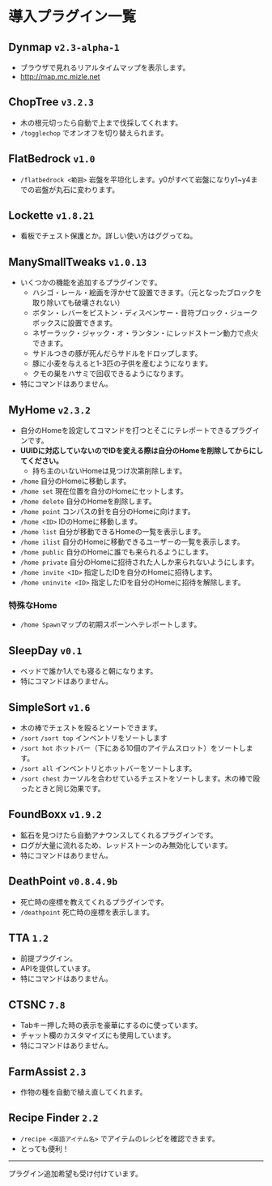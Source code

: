 <i class="fa fa-plug"></i>導入プラグイン一覧
===

## Dynmap `v2.3-alpha-1` [<i class="fa fa-external-link"></i>](http://dev.bukkit.org/bukkit-plugins/dynmap/)
   - ブラウザで見れるリアルタイムマップを表示します。
   - http://map.mc.mizle.net

## ChopTree `v3.2.3` [<i class="fa fa-external-link"></i>](https://www.spigotmc.org/resources/choptree.2046/)
   - 木の根元切ったら自動で上まで伐採してくれます。
   - `/togglechop` でオンオフを切り替えられます。

## FlatBedrock `v1.0` [<i class="fa fa-external-link"></i>](http://dev.bukkit.org/bukkit-plugins/flatbedrock/)
   - `/flatbedrock <範囲>` 岩盤を平坦化します。y0がすべて岩盤になりy1~y4までの岩盤が丸石に変わります。

## Lockette `v1.8.21` [<i class="fa fa-external-link"></i>](http://dev.bukkit.org/bukkit-plugins/lockette/)
   - 看板でチェスト保護とか。詳しい使い方はググってね。

## ManySmallTweaks `v1.0.13` [<i class="fa fa-external-link"></i>](http://dev.bukkit.org/bukkit-plugins/manysmalltweaks/)
   - いくつかの機能を追加するプラグインです。
     - ハシゴ・レール・絵画を浮かせて設置できます。（元となったブロックを取り除いても破壊されない）
     - ボタン・レバーをピストン・ディスペンサー・音符ブロック・ジュークボックスに設置できます。
     - ネザーラック・ジャック・オ・ランタン・にレッドストーン動力で点火できます。
     - サドルつきの豚が死んだらサドルをドロップします。
     - 豚に小麦を与えると1-3匹の子供を産むようになります。
     - クモの巣をハサミで回収できるようになります。
   - 特にコマンドはありません。

## MyHome `v2.3.2` [<i class="fa fa-external-link"></i>](http://dev.bukkit.org/bukkit-plugins/myhome/) 
   - 自分のHomeを設定してコマンドを打つとそこにテレポートできるプラグインです。
   - **UUIDに対応していないのでIDを変える際は自分のHomeを削除してからにしてください。**
     - 持ち主のいないHomeは見つけ次第削除します。
   - `/home` 自分のHomeに移動します。
   - `/home set` 現在位置を自分のHomeにセットします。
   - `/home delete` 自分のHomeを削除します。
   - `/home point` コンパスの針を自分のHomeに向けます。
   - `/home <ID>` IDのHomeに移動します。
   - `/home list` 自分が移動できるHomeの一覧を表示します。
   - `/home ilist` 自分のHomeに移動できるユーザーの一覧を表示します。
   - `/home public` 自分のHomeに誰でも来られるようにします。
   - `/home private` 自分のHomeに招待された人しか来られないようにします。
   - `/home invite <ID>` 指定したIDを自分のHomeに招待します。
   - `/home uninvite <ID>` 指定したIDを自分のHomeに招待を解除します。
   
   ### 特殊なHome
   - `/home Spawn`マップの初期スポーンへテレポートします。

## SleepDay `v0.1` [<i class="fa fa-external-link"></i>](http://dev.bukkit.org/bukkit-plugins/sleep-day/)
   - ベッドで誰か1人でも寝ると朝になります。
   - 特にコマンドはありません。

## SimpleSort `v1.6` [<i class="fa fa-external-link"></i>](http://dev.bukkit.org/bukkit-plugins/simplesort/)
   - 木の棒でチェストを殴るとソートできます。
   - `/sort`  `/sort top` インベントリをソートします
   - `/sort hot` ホットバー（下にある10個のアイテムスロット）をソートします。
   - `/sort all` インベントリとホットバーをソートします。
   - `/sort chest` カーソルを合わせているチェストをソートします。木の棒で殴ったときと同じ効果です。

## FoundBoxx `v1.9.2` [<i class="fa fa-external-link"></i>](http://dev.bukkit.org/bukkit-plugins/foundboxx/)
   - 鉱石を見つけたら自動アナウンスしてくれるプラグインです。
   - ログが大量に流れるため、レッドストーンのみ無効化しています。
   - 特にコマンドはありません。

## DeathPoint `v0.8.4.9b` [<i class="fa fa-external-link"></i>](http://dev.bukkit.org/bukkit-plugins/deathpoint/)
   - 死亡時の座標を教えてくれるプラグインです。
   - `/deathpoint` 死亡時の座標を表示します。

## TTA `1.2` [<i class="fa fa-external-link"></i>](https://www.spigotmc.org/resources/api-title-tablist-actionbar-ping-api-%E2%98%85-1-8-1-9-%E2%98%85-tta.19595/)
   - 前提プラグイン。
   - APIを提供しています。
   - 特にコマンドはありません。

## CTSNC `7.8` [<i class="fa fa-external-link"></i>](https://www.spigotmc.org/resources/ctsnc-%E2%98%85-animated-scoreboard-and-tablist-nametag-chat-%E2%98%85-protocol-hack-1-8-1-9.10714/)
   - Tabキー押した時の表示を豪華にするのに使っています。
   - チャット欄のカスタマイズにも使用しています。
   - 特にコマンドはありません。

## FarmAssist `2.3` [<i class="fa fa-external-link"></i>](http://dev.bukkit.org/bukkit-plugins/farmassist/)
   - 作物の種を自動で植え直してくれます。

## Recipe Finder `2.2` [<i class="fa fa-external-link"></i>](http://dev.bukkit.org/bukkit-plugins/recipe-finder/)
   - `/recipe <英語アイテム名>` でアイテムのレシピを確認できます。
   - とっても便利！
---

プラグイン追加希望も受け付けています。